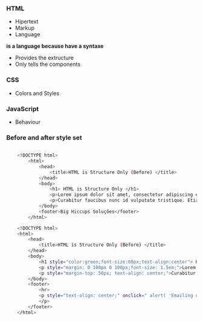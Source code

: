 ### HTML
- Hipertext
- Markup
- Language
  
**is a language because have a syntaxe**

- Provides the extructure
- Only tells the components

### CSS 
- Colors and Styles

### JavaScript
- Behaviour


### Before and after style set
```sh

    <!DOCTYPE html>
        <html>
            <head>
                <title>HTML is Structure Only (Before) </title>
            </head>
            <body>
                <h1> HTML is Structure Only </h1>
                <p>Lorem ipsum dolor sit amet, consectetur adipiscing elit. Donec eu finibus turpis. Aenean sit amet elit non eros rhoncus tristique a in lacus.</p>
                <p>Curabitur faucibus nunc id vulputate tristique. Etiam consequat lorem eu mauris pretium mattis.</p>
            </body>
            <footer>Big Hiccups Soluções</footer>
        </html>
```
```sh
    <!DOCTYPE html>
    <html>
        <head>
            <title>HTML is Structure Only (Before) </title>
        </head>
        <body>
            <h1 style="color:green;font-size:60px;text-align:center"> HTML is Structure Only </h1>
            <p style="margin: 0 100px 0 100px;font-size: 1.5em;">Lorem ipsum dolor sit amet, consectetur adipiscing elit. Donec eu finibus turpis. Aenean sit amet elit non eros rhoncus tristique a in lacus.</p>
            <p style="margin-top: 50px; text-align: center;">Curabitur faucibus nunc id vulputate tristique. Etiam consequat lorem eu mauris pretium mattis.</p>
        </body>
        <footer>
            <hr>
            <p style="text-align: center;" onclick=" alert( 'Emailing us is useless'); "> Big Hiccups Soluções
            </p>
        </footer>
    </html>
```